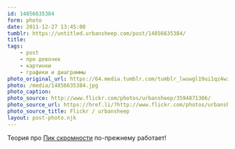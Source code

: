 ```yaml
---
id: 14856635384
form: photo
date: 2011-12-27 13:45:00
tumblr: https://untitled.urbansheep.com/post/14856635384/
title:
tags:
    - post
    - про девочек
    - картинки
    - графики и диаграммы
photo_original_url: https://64.media.tumblr.com/tumblr_lwuwgl19ui1qz4wzio1_500.jpg
photo: /media/14856635384.jpg
photo_caption: 
photo_source: http://www.flickr.com/photos/urbansheep/3594871306/
photo_source_url: https://href.li/?http://www.flickr.com/photos/urbansheep/3594871306/
photo_source_title: Flickr / urbansheep
layout: post-photo.njk
---
```


<p>Теория про <a href="http://friendfeed.com/urbansheep/45245f4d/p1010970-on-flickr-photo-sharing">Пик скромности</a> по-прежнему работает!</p>
